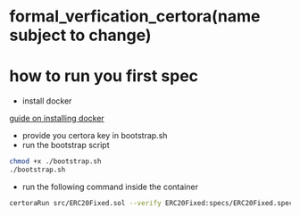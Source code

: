 # formal_verfication_certora(name subject to change)

# how to run you first spec

- install docker

[guide on installing docker](https://docs.docker.com/engine/install/)

- provide you certora key in bootstrap.sh
- run the bootstrap script
```bash
chmod +x ./bootstrap.sh
./bootstrap.sh
```
- run the following command inside the container
```bash
certoraRun src/ERC20Fixed.sol --verify ERC20Fixed:specs/ERC20Fixed.spec
```

